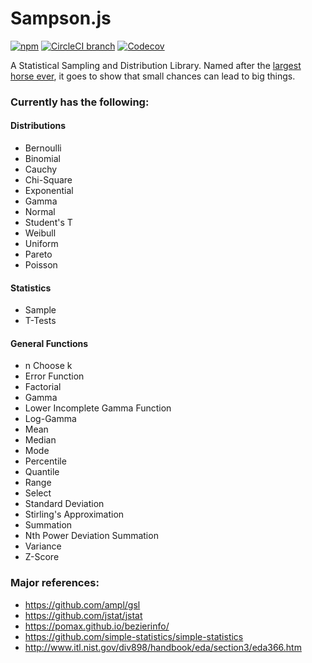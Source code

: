 # Sampson.js
[![npm](https://img.shields.io/npm/v/sampson.svg?maxAge=2592000)]()
[![CircleCI branch](https://img.shields.io/circleci/project/atgJack/sampson/master.svg?maxAge=2592000)]()
[![Codecov](https://img.shields.io/codecov/c/github/atgJack/sampson.svg?maxAge=2592000)]()

A Statistical Sampling and Distribution Library.
Named after the [largest horse ever](https://en.wikipedia.org/wiki/Sampson_(horse)),
it goes to show that small chances can lead to big things.

### **Currently has the following:**

#### Distributions

- Bernoulli
- Binomial
- Cauchy
- Chi-Square
- Exponential
- Gamma
- Normal
- Student's T
- Weibull
- Uniform
- Pareto
- Poisson

#### Statistics

- Sample
- T-Tests

#### General Functions

- n Choose k
- Error Function
- Factorial
- Gamma
- Lower Incomplete Gamma Function
- Log-Gamma
- Mean
- Median
- Mode
- Percentile
- Quantile
- Range
- Select
- Standard Deviation
- Stirling's Approximation
- Summation
- Nth Power Deviation Summation
- Variance
- Z-Score

### Major references:

- https://github.com/ampl/gsl
- https://github.com/jstat/jstat
- https://pomax.github.io/bezierinfo/
- https://github.com/simple-statistics/simple-statistics
- http://www.itl.nist.gov/div898/handbook/eda/section3/eda366.htm
